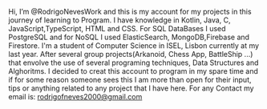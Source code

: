   Hi, I’m @RodrigoNevesWork and this is my account for my projects in this journey of learning to Program.
  I have knowledge in Kotlin, Java, C, JavaScript,TypeScript, HTML and CSS. For SQL DataBases I used PostgreSQL and for NoSQL I used ElasticSearch, MongoDB,Firebase and Firestore.
  I'm a student of Computer Science in ISEL, Lisbon currently at my last year. After several group projects(Arkanoid, Chess App, BattleShip ...) that envolve the use of several programing techniques, Data Structures and Alghoritms. I decided to creat this account to program in my spare time and if for some reason someone sees this I am more than open for their input, tips or anything related to any project that I have here.
   For any Contact my email is: rodrigofneves2000@gmail.com
